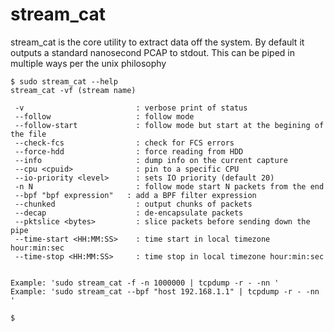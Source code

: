# stream\_cat

stream\_cat is the core utility to extract data off the system. By default it outputs a standard nanosecond PCAP to stdout. This can be piped in multiple ways per the unix philosophy

```text
$ sudo stream_cat --help
stream_cat -vf (stream name)

 -v                         : verbose print of status
 --follow                   : follow mode
 --follow-start             : follow mode but start at the begining of the file
 --check-fcs                : check for FCS errors
 --force-hdd                : force reading from HDD
 --info                     : dump info on the current capture
 --cpu <cpuid>              : pin to a specific CPU
 --io-priority <level>      : sets IO priority (default 20)
 -n N                       : follow mode start N packets from the end
 --bpf "bpf expression"   : add a BPF filter expression
 --chunked                  : output chunks of packets
 --decap                    : de-encapsulate packets
 --pktslice <bytes>         : slice packets before sending down the pipe
 --time-start <HH:MM:SS>    : time start in local timezone hour:min:sec
 --time-stop <HH:MM:SS>     : time stop in local timezone hour:min:sec


Example: 'sudo stream_cat -f -n 1000000 | tcpdump -r - -nn '
Example: 'sudo stream_cat --bpf "host 192.168.1.1" | tcpdump -r - -nn '

$
```

